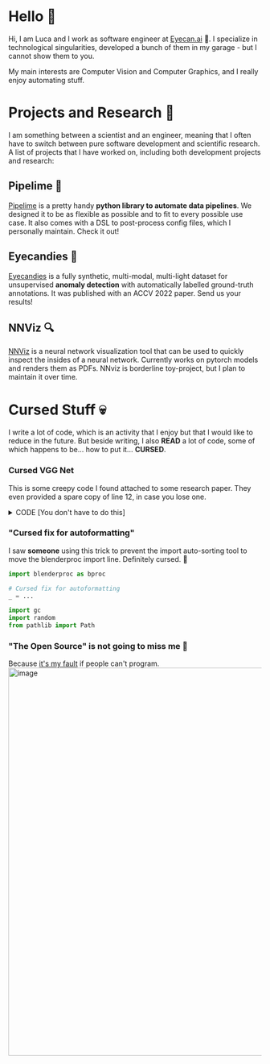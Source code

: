 # Hello 👋

Hi, I am Luca and I work as software engineer at [Eyecan.ai](https://eyecan.ai) :rocket:. 
I specialize in technological singularities, developed a bunch of them in my garage - but I cannot show them to you. 

My main interests are Computer Vision and Computer Graphics, and I really enjoy automating stuff.

# Projects and Research 🧪

I am something between a scientist and an engineer, meaning that I often have to switch between pure software development and scientific research. 
A list of projects that I have worked on, including both development projects and research:

## Pipelime 🍋

[Pipelime](https://github.com/eyecan-ai/pipelime-python.git) is a pretty handy **python library to automate data pipelines**. We designed it to be
as flexible as possible and to fit to every possible use case. It also comes with a DSL to post-process config files, which I personally maintain. Check it out!

## Eyecandies 🍬

[Eyecandies](https://eyecan-ai.github.io/eyecandies) is a fully synthetic, multi-modal, multi-light dataset for unsupervised **anomaly detection** with automatically labelled ground-truth annotations. It was published with an ACCV 2022 paper. Send us your results!

## NNViz 🔍

[NNViz](https://github.com/lucabonfiglioli/nnviz) is a neural network visualization tool that can be used to quickly inspect the insides of a neural network. Currently works on pytorch models and renders them as PDFs. NNviz is borderline toy-project, but I plan to maintain it over time. 

# Cursed Stuff :skull:

I write a lot of code, which is an activity that I enjoy but that I would like to reduce in the future. But beside writing, I also **READ** a lot of code, some of which happens to be... how to put it... **CURSED**.

### Cursed VGG Net

This is some creepy code I found attached to some research paper. They even provided a spare copy of line 12, in case you lose one.

<details markdown="1"> 
   <summary>CODE [You don't have to do this]</summary>
   
```python
class vggNet(nn.Module):
    def __init__(self, pretrained=True):
        super(vggNet, self).__init__()
        self.net = models.vgg16(pretrained=True).features.eval()

    def forward(self, x):


        out = []
        for i in range(len(self.net)):
            #x = self.net[i](x)
            x = self.net[i](x)
            #if i in [3, 8, 15, 22, 29]:
            #if i in [15]: #提取1，1/2，1/4的特征图
            if i in [8,15,22]: #提取1,1/2,1/4,1/8,1/16
                # print(self.net[i])
                out.append(x)
        return out
```

</details>

### "Cursed fix for autoformatting"

I saw **someone** using this trick to prevent the import auto-sorting tool to move the blenderproc import line.
Definitely cursed. 👀

```python
import blenderproc as bproc

# Cursed fix for autoformatting
_ = ...

import gc
import random
from pathlib import Path
```

</details>

### "The Open Source" is not going to miss me 🤡

Because [it's my fault](https://github.com/Textualize/rich/issues/2712) if people can't program.
<img width="770" alt="image" src="https://user-images.githubusercontent.com/6567253/220726726-85e3b2a1-7937-4f6b-bbb8-22db256c504c.png">
